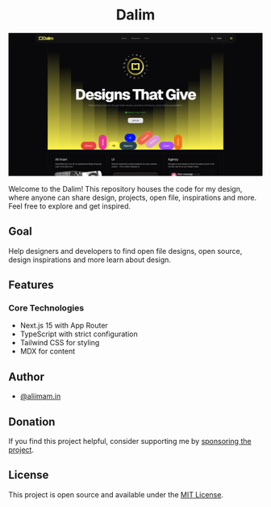  <div align="center">
  <h1 align="center">
    Dalim
  </h1> 
</div>

![Dalim](https://github.com/dalim-in/dalim/blob/main/apps/www/public/dalim.png?raw=true)

Welcome to the Dalim! This repository houses the code for my design, where anyone can share design, projects, open file, inspirations and more. Feel free to explore and get inspired.

## Goal

Help designers and developers to find open file designs, open source, design inspirations and more learn about design.

## Features

### Core Technologies

- Next.js 15 with App Router
- TypeScript with strict configuration
- Tailwind CSS for styling
- MDX for content

## Author

- [@aliimam.in](https://www.instagram.com/aliimam.in/)

## Donation

If you find this project helpful, consider supporting me by [sponsoring the project](https://github.com/sponsors/dalim-in).

## License

This project is open source and available under the [MIT License](LICENSE).